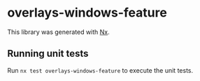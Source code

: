 # overlays-windows-feature

This library was generated with [Nx](https://nx.dev).


## Running unit tests

Run `nx test overlays-windows-feature` to execute the unit tests.

